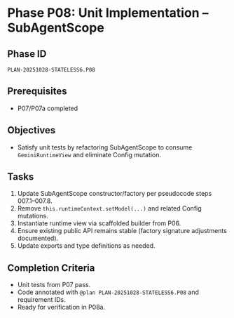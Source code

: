 # Phase P08: Unit Implementation – SubAgentScope

## Phase ID
`PLAN-20251028-STATELESS6.P08`

## Prerequisites
- P07/P07a completed

## Objectives
- Satisfy unit tests by refactoring SubAgentScope to consume `GeminiRuntimeView` and eliminate Config mutation.

## Tasks
1. Update SubAgentScope constructor/factory per pseudocode steps 007.1–007.8.
2. Remove `this.runtimeContext.setModel(...)` and related Config mutations.
3. Instantiate runtime view via scaffolded builder from P06.
4. Ensure existing public API remains stable (factory signature adjustments documented).
5. Update exports and type definitions as needed.

## Completion Criteria
- Unit tests from P07 pass.
- Code annotated with `@plan PLAN-20251028-STATELESS6.P08` and requirement IDs.
- Ready for verification in P08a.
